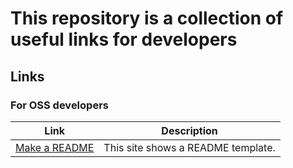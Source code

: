 # This repository is a collection of useful links for developers

## Links
### For OSS developers
Link | Description
------------ | -------------
[Make a README](https://www.makeareadme.com/) | This site shows a README template.
